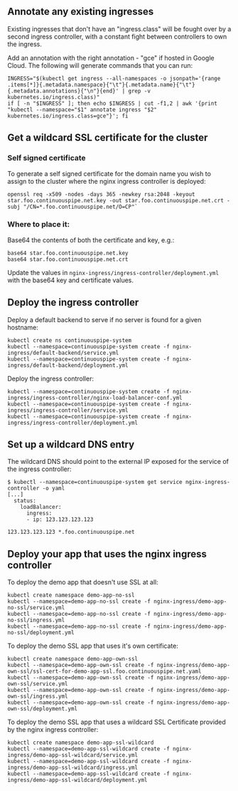 ## Annotate any existing ingresses

Existing ingresses that don't have an "ingress.class" will be fought over by a second ingress controller, with a constant fight between controllers to own the ingress.

Add an annotation with the right annotation - "gce" if hosted in Google Cloud. The following will generate commands that you can run:
```
INGRESS="$(kubectl get ingress --all-namespaces -o jsonpath='{range .items[*]}{.metadata.namespace}{"\t"}{.metadata.name}{"\t"}{.metadata.annotations}{"\n"}{end}' | grep -v kubernetes.io/ingress.class)"
if [ -n "$INGRESS" ]; then echo $INGRESS | cut -f1,2 | awk '{print "kubectl --namespace="$1" annotate ingress "$2" kubernetes.io/ingress.class=gce"}'; fi
```

## Get a wildcard SSL certificate for the cluster

### Self signed certificate
To generate a self signed certificate for the domain name you wish to assign to the cluster where the nginx ingress controller is deployed:

```
openssl req -x509 -nodes -days 365 -newkey rsa:2048 -keyout star.foo.continuouspipe.net.key -out star.foo.continuouspipe.net.crt -subj "/CN=*.foo.continuouspipe.net/O=CP"`
```

### Where to place it:

Base64 the contents of both the certificate and key, e.g.:
```
base64 star.foo.continuouspipe.net.key
base64 star.foo.continuouspipe.net.crt
```

Update the values in `nginx-ingress/ingress-controller/deployment.yml` with the base64 key and certificate values.

## Deploy the ingress controller

Deploy a default backend to serve if no server is found for a given hostname:

```
kubectl create ns continuouspipe-system
kubectl --namespace=continuouspipe-system create -f nginx-ingress/default-backend/service.yml
kubectl --namespace=continuouspipe-system create -f nginx-ingress/default-backend/deployment.yml
```

Deploy the ingress controller:
```
kubectl --namespace=continuouspipe-system create -f nginx-ingress/ingress-controller/nginx-load-balancer-conf.yml
kubectl --namespace=continuouspipe-system create -f nginx-ingress/ingress-controller/service.yml
kubectl --namespace=continuouspipe-system create -f nginx-ingress/ingress-controller/deployment.yml
```

## Set up a wildcard DNS entry

The wildcard DNS should point to the external IP exposed for the service of the ingress controller:

```
$ kubectl --namespace=continuouspipe-system get service nginx-ingress-controller -o yaml
[...]
  status:
    loadBalancer:
      ingress:
      - ip: 123.123.123.123
````

```
123.123.123.123 *.foo.continuouspipe.net
```


## Deploy your app that uses the nginx ingress controller

To deploy the demo app that doesn't use SSL at all:
```
kubectl create namespace demo-app-no-ssl
kubectl --namespace=demo-app-no-ssl create -f nginx-ingress/demo-app-no-ssl/service.yml
kubectl --namespace=demo-app-no-ssl create -f nginx-ingress/demo-app-no-ssl/ingress.yml
kubectl --namespace=demo-app-no-ssl create -f nginx-ingress/demo-app-no-ssl/deployment.yml
```

To deploy the demo SSL app that uses it's own certificate:
```
kubectl create namespace demo-app-own-ssl
kubectl --namespace=demo-app-own-ssl create -f nginx-ingress/demo-app-own-ssl/ssl-cert-for-demo-app-ssl.foo.continuouspipe.net.yaml
kubectl --namespace=demo-app-own-ssl create -f nginx-ingress/demo-app-own-ssl/service.yml
kubectl --namespace=demo-app-own-ssl create -f nginx-ingress/demo-app-own-ssl/ingress.yml
kubectl --namespace=demo-app-own-ssl create -f nginx-ingress/demo-app-own-ssl/deployment.yml
```

To deploy the demo SSL app that uses a wildcard SSL Certificate provided by the nginx ingress controller:
```
kubectl create namespace demo-app-ssl-wildcard
kubectl --namespace=demo-app-ssl-wildcard create -f nginx-ingress/demo-app-ssl-wildcard/service.yml
kubectl --namespace=demo-app-ssl-wildcard create -f nginx-ingress/demo-app-ssl-wildcard/ingress.yml
kubectl --namespace=demo-app-ssl-wildcard create -f nginx-ingress/demo-app-ssl-wildcard/deployment.yml
```
